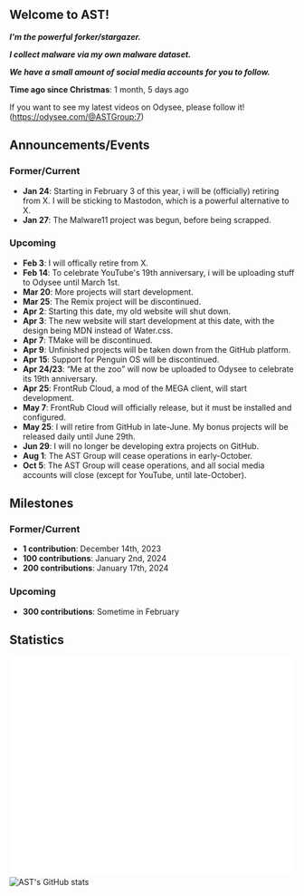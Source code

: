 ## Welcome to AST!

**_I'm the powerful forker/stargazer._**

**_I collect malware via my own malware dataset._**

**_We have a small amount of social media accounts for you to follow._**

**Time ago since Christmas**: 1 month, 5 days ago

If you want to see my latest videos on Odysee, please follow it! (<https://odysee.com/@ASTGroup:7>)

## Announcements/Events
### Former/Current
* **Jan 24**: Starting in February 3 of this year, i will be (officially) retiring from X. I will be sticking to Mastodon, which is a powerful alternative to X.
* **Jan 27**: The Malware11 project was begun, before being scrapped.<br/>
### Upcoming
* **Feb 3**: I will offically retire from X.<br/>
* **Feb 14**: To celebrate YouTube's 19th anniversary, i will be uploading stuff to Odysee until March 1st.<br/>
* **Mar 20**: More projects will start development.<br/>
* **Mar 25**: The Remix project will be discontinued.<br/>
* **Apr 2**: Starting this date, my old website will shut down.<br/>
* **Apr 3**: The new website will start development at this date, with the design being MDN instead of Water.css.<br/>
* **Apr 7**: TMake will be discontinued.<br/>
* **Apr 9**: Unfinished projects will be taken down from the GitHub platform.<br/>
* **Apr 15**: Support for Penguin OS will be discontinued.<br/>
* **Apr 24/23**: <q>Me at the zoo</q> will now be uploaded to Odysee to celebrate its 19th anniversary.<br/>
* **Apr 25**: FrontRub Cloud, a mod of the MEGA client, will start development.<br/>
* **May 7**: FrontRub Cloud will officially release, but it must be installed and configured.<br/>
* **May 25**: I will retire from GitHub in late-June. My bonus projects will be released daily until June 29th.<br/>
* **Jun 29**: I will no longer be developing extra projects on GitHub.<br/>
* **Aug 1**: The AST Group will cease operations in early-October.<br/>
* **Oct 5**: The AST Group will cease operations, and all social media accounts will close (except for YouTube, until late-October).<br/>

## Milestones
### Former/Current
* **1 contribution**: December 14th, 2023 <br/>
* **100 contributions**: January 2nd, 2024 <br/>
* **200 contributions**: January 17th, 2024 <br/>
### Upcoming
* **300 contributions**: Sometime in February <br/>

## Statistics
![Metrics](/github-metrics.svg)
![AST's GitHub stats](https://github-readme-stats.vercel.app/api?username=angelotrabuco2013\&show_icons=true\&show=reviews,discussions_started,discussions_answered,prs_merged,prs_merged_percentage)
